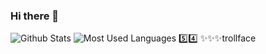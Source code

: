 ### Hi there 👋
![Github Stats](https://github-readme-stats.vercel.app/api?username=merakimoss)
![Most Used Languages](https://github-readme-stats.vercel.app/api/top-langs/?username=merakimoss)
5️⃣4️⃣
✨✨✨trollface
<!--
**merakimoss/merakimoss** is a ✨ _special_ ✨ repository because its `README.md` (this file) appears on your GitHub profile.

Here are some ideas to get you started:

- 🔭 I’m currently working on ...
- 🌱 I’m currently learning ...
- 👯 I’m looking to collaborate on ...
- 🤔 I’m looking for help with ...
- 💬 Ask me about ...
- 📫 How to reach me: ...
- 😄 Pronouns: ...
- ⚡ Fun fact: ...
-->
